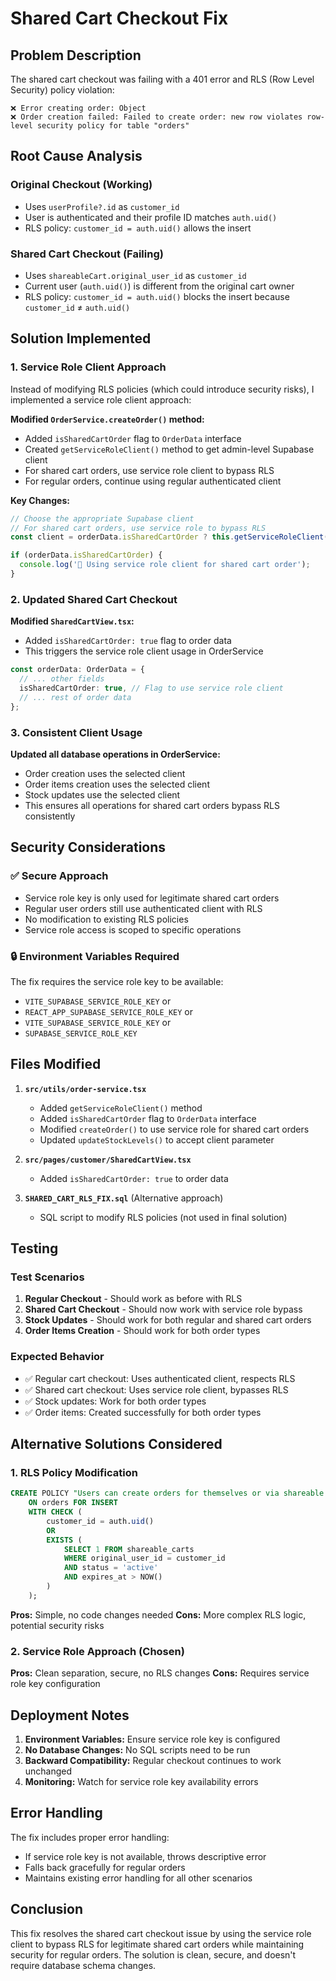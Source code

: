 # Shared Cart Checkout Fix

## Problem Description

The shared cart checkout was failing with a 401 error and RLS (Row Level Security) policy violation:

```
❌ Error creating order: Object
❌ Order creation failed: Failed to create order: new row violates row-level security policy for table "orders"
```

## Root Cause Analysis

### Original Checkout (Working)
- Uses `userProfile?.id` as `customer_id` 
- User is authenticated and their profile ID matches `auth.uid()`
- RLS policy: `customer_id = auth.uid()` allows the insert

### Shared Cart Checkout (Failing)
- Uses `shareableCart.original_user_id` as `customer_id`
- Current user (`auth.uid()`) is different from the original cart owner
- RLS policy: `customer_id = auth.uid()` blocks the insert because `customer_id` ≠ `auth.uid()`

## Solution Implemented

### 1. Service Role Client Approach

Instead of modifying RLS policies (which could introduce security risks), I implemented a service role client approach:

**Modified `OrderService.createOrder()` method:**
- Added `isSharedCartOrder` flag to `OrderData` interface
- Created `getServiceRoleClient()` method to get admin-level Supabase client
- For shared cart orders, use service role client to bypass RLS
- For regular orders, continue using regular authenticated client

**Key Changes:**

```typescript
// Choose the appropriate Supabase client
// For shared cart orders, use service role to bypass RLS
const client = orderData.isSharedCartOrder ? this.getServiceRoleClient() : supabase;

if (orderData.isSharedCartOrder) {
  console.log('🔑 Using service role client for shared cart order');
}
```

### 2. Updated Shared Cart Checkout

**Modified `SharedCartView.tsx`:**
- Added `isSharedCartOrder: true` flag to order data
- This triggers the service role client usage in OrderService

```typescript
const orderData: OrderData = {
  // ... other fields
  isSharedCartOrder: true, // Flag to use service role client
  // ... rest of order data
};
```

### 3. Consistent Client Usage

**Updated all database operations in OrderService:**
- Order creation uses the selected client
- Order items creation uses the selected client  
- Stock updates use the selected client
- This ensures all operations for shared cart orders bypass RLS consistently

## Security Considerations

### ✅ Secure Approach
- Service role key is only used for legitimate shared cart orders
- Regular user orders still use authenticated client with RLS
- No modification to existing RLS policies
- Service role access is scoped to specific operations

### 🔒 Environment Variables Required
The fix requires the service role key to be available:
- `VITE_SUPABASE_SERVICE_ROLE_KEY` or
- `REACT_APP_SUPABASE_SERVICE_ROLE_KEY` or  
- `VITE_SUPABASE_SERVICE_ROLE_KEY` or
- `SUPABASE_SERVICE_ROLE_KEY`

## Files Modified

1. **`src/utils/order-service.tsx`**
   - Added `getServiceRoleClient()` method
   - Added `isSharedCartOrder` flag to `OrderData` interface
   - Modified `createOrder()` to use service role for shared cart orders
   - Updated `updateStockLevels()` to accept client parameter

2. **`src/pages/customer/SharedCartView.tsx`**
   - Added `isSharedCartOrder: true` to order data

3. **`SHARED_CART_RLS_FIX.sql`** (Alternative approach)
   - SQL script to modify RLS policies (not used in final solution)

## Testing

### Test Scenarios
1. **Regular Checkout** - Should work as before with RLS
2. **Shared Cart Checkout** - Should now work with service role bypass
3. **Stock Updates** - Should work for both regular and shared cart orders
4. **Order Items Creation** - Should work for both order types

### Expected Behavior
- ✅ Regular cart checkout: Uses authenticated client, respects RLS
- ✅ Shared cart checkout: Uses service role client, bypasses RLS
- ✅ Stock updates: Work for both order types
- ✅ Order items: Created successfully for both order types

## Alternative Solutions Considered

### 1. RLS Policy Modification
```sql
CREATE POLICY "Users can create orders for themselves or via shareable carts"
    ON orders FOR INSERT
    WITH CHECK (
        customer_id = auth.uid() 
        OR 
        EXISTS (
            SELECT 1 FROM shareable_carts 
            WHERE original_user_id = customer_id 
            AND status = 'active' 
            AND expires_at > NOW()
        )
    );
```

**Pros:** Simple, no code changes needed
**Cons:** More complex RLS logic, potential security risks

### 2. Service Role Approach (Chosen)
**Pros:** Clean separation, secure, no RLS changes
**Cons:** Requires service role key configuration

## Deployment Notes

1. **Environment Variables:** Ensure service role key is configured
2. **No Database Changes:** No SQL scripts need to be run
3. **Backward Compatibility:** Regular checkout continues to work unchanged
4. **Monitoring:** Watch for service role key availability errors

## Error Handling

The fix includes proper error handling:
- If service role key is not available, throws descriptive error
- Falls back gracefully for regular orders
- Maintains existing error handling for all other scenarios

## Conclusion

This fix resolves the shared cart checkout issue by using the service role client to bypass RLS for legitimate shared cart orders while maintaining security for regular orders. The solution is clean, secure, and doesn't require database schema changes.
